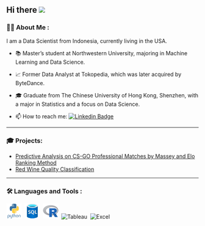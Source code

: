 ## Hi there <img src="https://media.giphy.com/media/hvRJCLFzcasrR4ia7z/giphy.gif" width="30px"/>

### :woman_technologist: About Me :
I am a Data Scientist from Indonesia, currently living in the USA.

- 📚 Master’s student at Northwestern University, majoring in Machine Learning and Data Science.

- 📈 Former Data Analyst at Tokopedia, which was later acquired by ByteDance.

- 🎓 Graduate from The Chinese University of Hong Kong, Shenzhen, with a major in Statistics and a focus on Data Science.

- 📫 How to reach me: [![Linkedin Badge](https://img.shields.io/badge/LinkedIn-blue?logo=linkedin&logoColor=white&style=for-the-badge)](https://www.linkedin.com/in/glenys-charity-lion/)

---

### 🎓 Projects:
- <a href = "https://github.com/glenyslion/ERG3020-Predictive-Analysis-on-CS-GO-Professional-Matches-by-Massey-and-Elo-Ranking-Method"> Predictive Analysis on CS-GO Professional Matches by Massey and Elo Ranking Method </a>
- <a href = "https://github.com/glenyslion/Red-wine-quality-classification"> Red Wine Quality Classification </a>

---

### :hammer_and_wrench: Languages and Tools :
<div>
  <img src="https://github.com/devicons/devicon/blob/master/icons/python/python-original-wordmark.svg" title="Python" alt="Python" width="40" height="40"/>&nbsp;
  <img src="https://github.com/devicons/devicon/blob/master/icons/azuresqldatabase/azuresqldatabase-original.svg" title="SQL" alt="SQL" width="40" height="40"/>&nbsp;
  <img src="https://github.com/devicons/devicon/blob/master/icons/r/r-original.svg" title="R" alt="R" width="40" height="40"/>&nbsp;
  <img src="https://surveymonkey-assets.s3.amazonaws.com/papiasset/apps/logos/2e989404-aed0-41ea-9198-ddc1c76d7a4a" title="Tableau" alt="Tableau" width="40" height="40"/>&nbsp;
  <img src="https://github.com/sempostma/office365-icons/blob/master/png/256/excel.png" title="Excel" alt="Excel" width="40" height="40"/>&nbsp;
  
</div>
